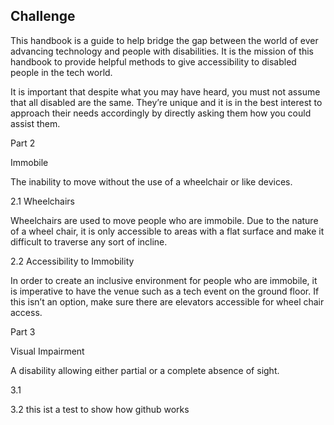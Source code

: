 ## Challenge

This handbook is a guide to help bridge the gap between the world of ever advancing technology and people with disabilities. It is the mission of this handbook to provide helpful methods to give accessibility to disabled people in the tech world. 

It is important that despite what you may have heard, you must not assume that all disabled are the same. They’re unique and it is in the best interest to approach their needs accordingly by directly asking them how you could assist them. 

Part 2 

Immobile 

The inability to move without the use of a wheelchair or like devices.

2.1 Wheelchairs

Wheelchairs are used to move people who are immobile. Due to the nature of a wheel chair, it is only accessible to areas with a flat surface and make it difficult to traverse any sort of incline. 

2.2 Accessibility to Immobility

In order to create an inclusive environment for people who are immobile, it is imperative to have the venue such as a tech event on the ground floor. If this isn’t an option, make sure there are elevators accessible for wheel chair access. 

Part 3 

Visual Impairment

A disability allowing either partial or a complete absence of sight. 

3.1 

3.2 this ist a test to show how github  works

